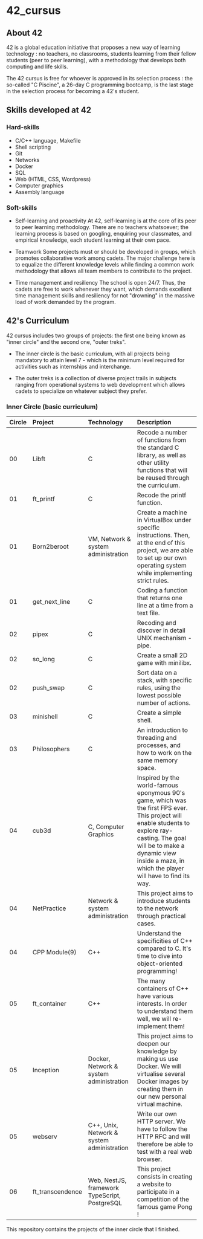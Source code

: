 # 42_cursus

## About 42
42 is a global education initiative that proposes a new way of learning technology : no teachers, no classrooms, students learning from their fellow students (peer to peer learning), with a methodology that develops both computing and life skills. 

The 42 cursus is free for whoever is approved in its selection process : the so-called "C Piscine", a 26-day C programming bootcamp, is the last stage in the selection process for becoming a 42's student.

## Skills developed at 42
### Hard-skills

- C/C++ language, Makefile
- Shell scripting
- Git
- Networks
- Docker
- SQL
- Web (HTML, CSS, Wordpress)
- Computer graphics
- Assembly language

### Soft-skills

- Self-learning and proactivity
	At 42, self-learning is at the core of its peer to peer learning methodology. There
	are no teachers whatsoever; the learning process is based on googling, enquiring
	your classmates, and empirical knowledge, each student learning at their own pace.

- Teamwork
	Some projects must or should be developed in groups, which promotes collaborative
	work among cadets. The major challenge here is to equalize the different knowledge
	levels while finding a common work methodology that allows all team members to
	contribute to the project.
  
- Time management and resiliency
	The school is open 24/7. Thus, the cadets are free to work whenever they want, which
	demands excellent time management skills and resiliency for not "drowning" in the
	massive load of work demanded by the program.
  
 ## 42's Curriculum
 
42 cursus includes two groups of projects: the first one being known as "inner circle" and the second one, "outer treks".

- The inner circle is the basic curriculum, with all projects being mandatory to attain level 7 - which is the minimum level required for activities such as internships and interchange.

- The outer treks is a collection of diverse project trails in subjects ranging from operational systems to web development which allows cadets to specialize on whatever subject they prefer.

### Inner Circle (basic curriculum)

| Circle | Project         | Technology | Description |
| :------| :-------        | :----------| :-----------|
| 00     | Libft           | C        | Recode a number of functions from the standard C library, as well as other utility functions that will be reused through the curriculum.|
| 01     | ft_printf       | C        | Recode the printf function.         |
| 01     | Born2beroot     | VM, Network & system administration     |Create a machine in VirtualBox under specific instructions. Then, at the end of this project, we are able to set up our own operating system while implementing strict rules.      |
| 01     | get_next_line   | C        | Coding a function that returns one line at a time from a text file.       |
| 02     | pipex           | C        | Recoding and discover in detail UNIX mechanism - pipe.        |
| 02     | so_long         | C        | Create a small 2D game with minilibx.|
| 02     | push_swap       | C        | Sort data on a stack, with specific rules, using the lowest possible number of actions.        |
| 03     | minishell       | C        | Create a simple shell.       |
| 03     | Philosophers    | C        | An introduction to threading and processes, and how to work on the same memory space.    |
| 04     | cub3d           | C, Computer Graphics        | Inspired by the world-famous eponymous 90's game, which was the first FPS ever. This project will enable students to explore ray-casting. The goal will be to make a dynamic view inside a maze, in which the player will have to find its way.         |
| 04     | NetPractice     | Network & system administration     | This project aims to introduce students to the network through practical cases.       |
| 04     | CPP Module(9)   | C++        |   Understand the specificities of C++ compared to C. It's time to dive into object-oriented programming!      |
| 05     | ft_container    | C++        |   The many containers of C++ have various interests. In order to understand them well, we will re-implement them!      |
| 05     | Inception       | Docker, Network & system administration      |  This project aims to deepen our knowledge by making us use Docker. We will virtualise several Docker images by creating them in our new personal virtual machine.        |
| 05     | webserv         | C++, Unix, Network & system administration        | Write our own HTTP server. We have to follow the HTTP RFC and will therefore be able to test with a real web browser.       |
| 06     | ft_transcendence| Web, NestJS, framework TypeScript, PostgreSQL | This project consists in creating a website to participate in a competition of the famous game Pong !      |



This repository contains the projects of the inner circle that I finished.
